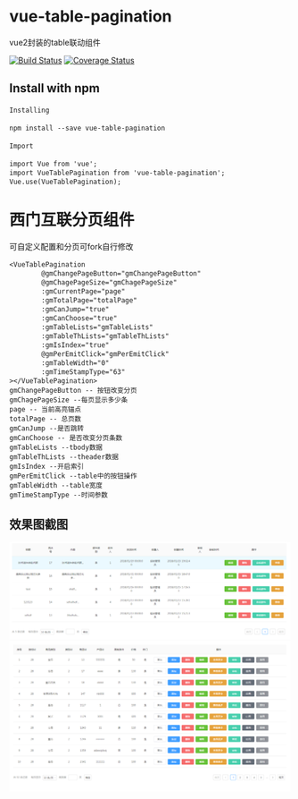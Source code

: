 # vue-table-pagination
vue2封装的table联动组件

[![Build Status](https://www.travis-ci.org/jackieli123723/vue-table-pagination.svg?branch=master)](https://www.travis-ci.org/jackieli123723/vue-table-pagination)
[![Coverage Status](https://coveralls.io/repos/github/jackieli123723/vue-table-pagination/badge.svg?branch=master)](https://coveralls.io/github/jackieli123723/vue-table-pagination?branch=master)

## Install with npm

```
Installing

npm install --save vue-table-pagination

Import

import Vue from 'vue';
import VueTablePagination from 'vue-table-pagination';
Vue.use(VueTablePagination);
```

# 西门互联分页组件
可自定义配置和分页可fork自行修改

```
<VueTablePagination
        @gmChangePageButton="gmChangePageButton"
        @gmChagePageSize="gmChagePageSize"
        :gmCurrentPage="page"
        :gmTotalPage="totalPage"
        :gmCanJump="true"
        :gmCanChoose="true"
        :gmTableLists="gmTableLists"
        :gmTableThLists="gmTableThLists"
        :gmIsIndex="true"
        @gmPerEmitClick="gmPerEmitClick"
        :gmTableWidth="0"
        :gmTimeStampType="63"
></VueTablePagination>
gmChangePageButton -- 按钮改变分页
gmChagePageSize --每页显示多少条
page -- 当前高亮锚点
totalPage -- 总页数
gmCanJump --是否跳转
gmCanChoose -- 是否改变分页条数
gmTableLists --tbody数据
gmTableThLists --theader数据
gmIsIndex --开启索引
gmPerEmitClick --table中的按钮操作
gmTableWidth --table宽度
gmTimeStampType --时间参数
```

## 效果图截图

![vue2封装的table联动组件](./screenshot/1.png)
![vue2封装的table联动组件配色](./screenshot/vue分页组件封装.png)
